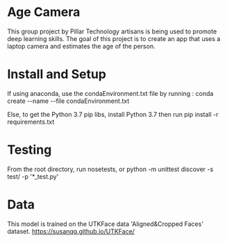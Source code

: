 # Age Camera

This group project by Pillar Technology artisans is being used to promote deep learning skills. 
The goal of this project is to create an app that uses a laptop camera and estimates the age of the person.

# Install and Setup
If using anaconda, use the condaEnvironment.txt file by running : conda create --name <env> --file condaEnvironment.txt

Else, to get the Python 3.7 pip libs, install Python 3.7 then run pip install -r requirements.txt

# Testing
From the root directory, run nosetests, or python -m unittest discover -s test/ -p '*_test.py'

# Data
This model is trained on the UTKFace data 'Aligned&Cropped Faces' dataset.
https://susanqq.github.io/UTKFace/
